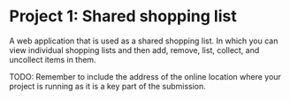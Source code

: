 # Project 1: Shared shopping list

A web application that is used as a shared shopping list. In which you can view
individual shopping lists and then add, remove, list, collect, and uncollect
items in them.

TODO: Remember to include the address of the online location where your project
is running as it is a key part of the submission.
